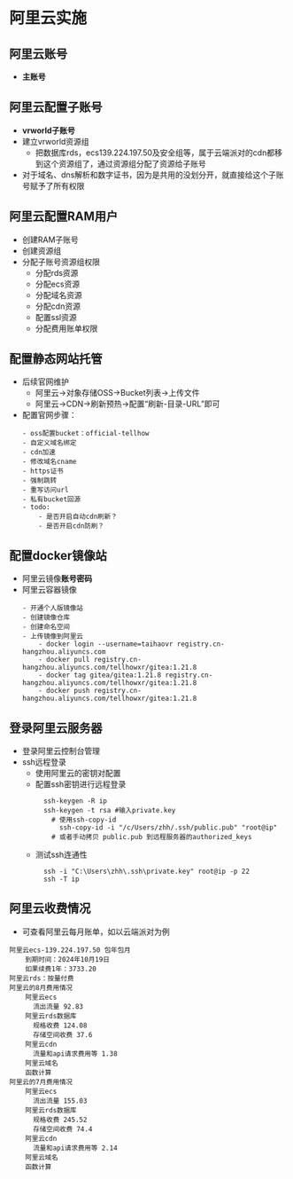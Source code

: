 # 阿里云实施

## 阿里云账号
- **主账号**


## 阿里云配置子账号
- **vrworld子账号**
- 建立vrworld资源组
  - 把数据库rds，ecs139.224.197.50及安全组等，属于云端派对的cdn都移到这个资源组了，通过资源组分配了资源给子账号
- 对于域名、dns解析和数字证书，因为是共用的没划分开，就直接给这个子账号赋予了所有权限

  
## 阿里云配置RAM用户
- 创建RAM子账号
- 创建资源组
- 分配子账号资源组权限
  - 分配rds资源
  - 分配ecs资源
  - 分配域名资源
  - 分配cdn资源
  - 配置ssl资源
  - 分配费用账单权限

## 配置静态网站托管
- 后续官网维护
  - 阿里云->对象存储OSS->Bucket列表->上传文件
  - 阿里云->CDN->刷新预热->配置“刷新-目录-URL”即可
- 配置官网步骤：
  ```纯文本
  - oss配置bucket：official-tellhow
  - 自定义域名绑定
  - cdn加速
  - 修改域名cname
  - https证书
  - 强制跳转
  - 重写访问url
  - 私有bucket回源
  - todo:
      - 是否开启自动cdn刷新？
      - 是否开启cdn防刷？
  ```

## 配置docker镜像站
- 阿里云镜像**账号密码**
- 阿里云容器镜像
  ```纯文本
  - 开通个人版镜像站
  - 创建镜像仓库
  - 创建命名空间
  - 上传镜像到阿里云
      - docker login --username=taihaovr registry.cn-hangzhou.aliyuncs.com
      - docker pull registry.cn-hangzhou.aliyuncs.com/tellhowxr/gitea:1.21.8
      - docker tag gitea/gitea:1.21.8 registry.cn-hangzhou.aliyuncs.com/tellhowxr/gitea:1.21.8
      - docker push registry.cn-hangzhou.aliyuncs.com/tellhowxr/gitea:1.21.8
  ```

## 登录阿里云服务器
- 登录阿里云控制台管理
- ssh远程登录
  - 使用阿里云的密钥对配置
  - 配置ssh密钥进行远程登录
    ```shell
      ssh-keygen -R ip
      ssh-keygen -t rsa #输入private.key
        # 使用ssh-copy-id
          ssh-copy-id -i "/c/Users/zhh/.ssh/public.pub" "root@ip"
        # 或者手动拷贝 public.pub 到远程服务器的authorized_keys
    ```
  - 测试ssh连通性
    ```shell
      ssh -i "C:\Users\zhh\.ssh\private.key" root@ip -p 22
      ssh -T ip 
    ```

## 阿里云收费情况
- 可查看阿里云每月账单，如以云端派对为例
```
阿里云ecs-139.224.197.50 包年包月
    到期时间：2024年10月19日
    如果续费1年：3733.20
阿里云rds：按量付费
阿里云的8月费用情况
    阿里云ecs
      流出流量 92.83
    阿里云rds数据库
      规格收费 124.08
      存储空间收费 37.6
    阿里云cdn
      流量和api请求费用等 1.38
    阿里云域名
    函数计算
阿里云的7月费用情况
    阿里云ecs
      流出流量 155.03
    阿里云rds数据库
      规格收费 245.52
      存储空间收费 74.4
    阿里云cdn
      流量和api请求费用等 2.14
    阿里云域名
    函数计算
```